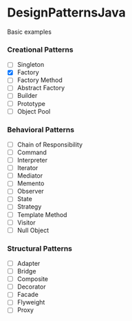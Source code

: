 # DesignPatternsJava
Basic examples

### Creational Patterns
- [ ] Singleton
- [x] Factory
- [ ] Factory Method
- [ ] Abstract Factory
- [ ] Builder
- [ ] Prototype
- [ ] Object Pool

### Behavioral Patterns
- [ ] Chain of Responsibility
- [ ] Command
- [ ] Interpreter
- [ ] Iterator
- [ ] Mediator
- [ ] Memento
- [ ] Observer
- [ ] State
- [ ] Strategy
- [ ] Template Method
- [ ] Visitor
- [ ] Null Object

### Structural Patterns
- [ ] Adapter 
- [ ] Bridge
- [ ] Composite
- [ ] Decorator
- [ ] Facade
- [ ] Flyweight
- [ ] Proxy
